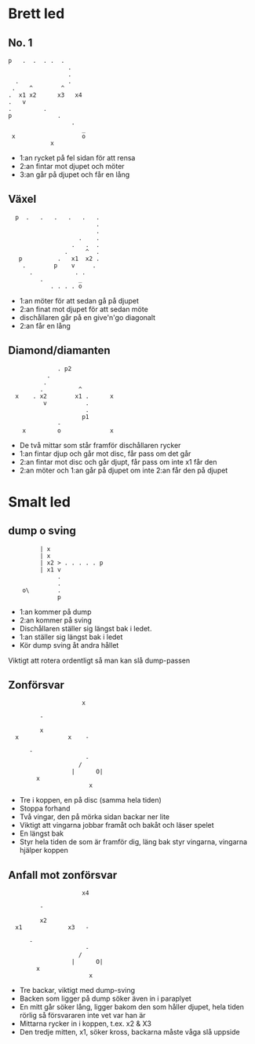 Brett led
=========

No. 1
-----

    p   .  .  . .  .
                     .
                     .
      .              .
     .    ^        ^  
    .  x1 x2      x3   x4
    .   v             
    .         .         
    p             .
                      .
                         _
     x                   o
                x

* 1:an rycket på fel sidan för att rensa
* 2:an fintar mot djupet och möter
* 3:an går på djupet och får en lång


Växel
-----

      p  .   .   .   .   .   .
                             .
                             .
                        .    .
                      .   .  .    
                    .     ^  .
       p          .   x1  x2 .
        .        p    v     .
          .            . .
             .          _
                . . . . o

* 1:an möter för att sedan gå på djupet
* 2:an finat mot djupet för att sedan möte
* dischållaren går på en give'n'go diagonalt
* 2:an får en lång


Diamond/diamanten
------------------

                  . p2
               .
              .
             .          ^
      x    . x2        x1 .      x
              v           .
                          .
                         p1
                  -
        x         o              x

* De två mittar som står framför dischållaren rycker
* 1:an fintar djup och går mot disc, får pass om det går
* 2:an fintar mot disc och går djupt, får pass om inte x1 får den
* 2:an möter och 1:an går på djupet om inte 2:an får den på djupet


Smalt led
=========

dump o sving
------------

             | x
             | x  
             | x2 > . . . . . p
             | x1 v
                  .
                  .
        o\        .
                  p

* 1:an kommer på dump
* 2:an kommer på sving
* Dischållaren ställer sig längst bak i ledet.
* 1:an ställer sig längst bak i ledet
* Kör dump sving åt andra hållet

Viktigt att rotera ordentligt så man kan slå dump-passen

## Zonförsvar

```
                     x

         -
               
         x            
  x              x    -
                        
      -           
                      -
                    /
                  |      O|
        x
                       x

```

* Tre i koppen, en på disc (samma hela tiden)
* Stoppa forhand
* Två vingar, den på mörka sidan backar ner lite
* Viktigt att vingarna jobbar framåt och bakåt och läser spelet
* En längst bak
* Styr hela tiden de som är framför dig, läng bak styr vingarna, vingarna hjälper koppen


## Anfall mot zonförsvar

```
                     x4

         -
               
         x2            
  x1             x3   -
                        
      -           
                      -
                    /
                  |      O|
        x
                       x

```

* Tre backar, viktigt med dump-sving
* Backen som ligger på dump söker även in i paraplyet
* En mitt går söker lång, ligger bakom den som håller djupet, hela tiden rörlig så försvararen inte vet var han är
* Mittarna rycker in i koppen, t.ex. x2 & X3
* Den tredje mitten, x1, söker kross, backarna måste våga slå uppside

